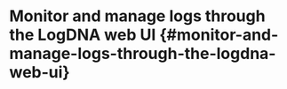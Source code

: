 # Monitor and manage logs through the LogDNA web UI {#monitor-and-manage-logs-through-the-logdna-web-ui}